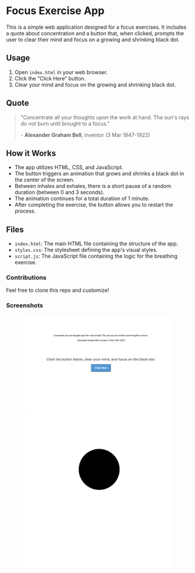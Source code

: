 # Focus Exercise App

This is a simple web application designed for a focus exercises. 
It includes a quote about concentration and a button that, when clicked, prompts the user to clear their mind and focus on a growing and shrinking black dot.

## Usage

1. Open `index.html` in your web browser.
2. Click the "Click Here" button.
3. Clear your mind and focus on the growing and shrinking black dot.

## Quote

> "Concentrate all your thoughts upon the work at hand. The sun's rays do not burn until brought to a focus."
>
> \- **Alexander Graham Bell**, inventor (3 Mar 1847-1922)

## How it Works

- The app utilizes HTML, CSS, and JavaScript.
- The button triggers an animation that grows and shrinks a black dot in the center of the screen.
- Between inhales and exhales, there is a short pause of a random duration (between 0 and 3 seconds).
- The animation continues for a total duration of 1 minute.
- After completing the exercise, the button allows you to restart the process.

## Files

- `index.html`: The main HTML file containing the structure of the app.
- `styles.css`: The stylesheet defining the app's visual styles.
- `script.js`: The JavaScript file containing the logic for the breathing exercise.

### Contributions
Feel free to clone this repo and customize!

### Screenshots
<div style="text-align: center;">
    <img src="image.png" alt="Screenshot 1" style="width: 400px; height: auto;" />
</div>

<div style="text-align: center;">
    <img src="image-1.png" alt="Screenshot 2" style="width: 400px; height: auto;" />
</div>